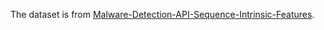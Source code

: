 The dataset is from [Malware-Detection-API-Sequence-Intrinsic-Features](https://github.com/friendllcc/Malware-Detection-API-Sequence-Intrinsic-Features).